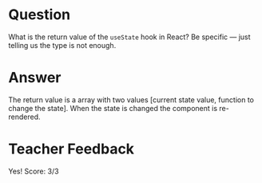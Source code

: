 # Question

What is the return value of the `useState` hook in React? Be specific — just telling us the type is not enough.

# Answer

The return value is a array with two values [current state value, function to change the state]. When the state is changed the component is re-rendered.

# Teacher Feedback
Yes!
Score: 3/3

